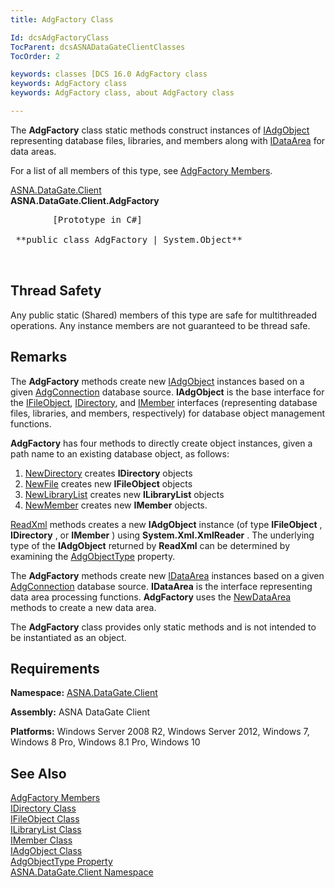 ```yaml
---
title: AdgFactory Class

Id: dcsAdgFactoryClass
TocParent: dcsASNADataGateClientClasses
TocOrder: 2

keywords: classes [DCS 16.0 AdgFactory class
keywords: AdgFactory class
keywords: AdgFactory class, about AdgFactory class

---
```


The **AdgFactory** class static methods construct instances of [ IAdgObject](iadg-object-class.html) representing database files, libraries, and members along with [IDataArea](idataarea-class.html) for data areas. 

For a list of all members of this type, see [AdgFactory Members](adg-factory-members.html).

[ASNA.DataGate.Client](datagate-client-namespace.html) <br /> **ASNA.DataGate.Client.AdgFactory** 
<pre class="prettyprint">
        <span class="lang">[Prototype in C#]</span>
        <span>
 **public class AdgFactory | System.Object** 
        </span>
      </pre>

## Thread Safety

Any public static (Shared) members of this type are safe for multithreaded operations. Any instance members are not guaranteed to be thread safe.
## Remarks

The **AdgFactory** methods create new [ IAdgObject](iadg-object-class.html) instances based on a given [AdgConnection](adg-connection-class.html) database source. **IAdgObject** is the base interface for the [ IFileObject](ifile-object-class.html), [IDirectory](idirectory-class.html), and [ IMember](imember-class.html) interfaces (representing database files, libraries, and members, respectively) for database object management functions.

**AdgFactory** has four methods to directly create object instances, given a path name to an existing database object, as follows:

1. [NewDirectory](adg-factory-class-new-directory-method.html) creates **IDirectory** 
				objects
2. [NewFile](adg-factory-class-new-file-method.html) creates new **IFileObject** 
				objects
3. [NewLibraryList](adg-factory-class-new-library-list-method.html) creates 
					new **ILibraryList** 
				objects
4. [NewMember](adg-factory-class-new-member-method.html) creates new **IMember** 
					objects.

[ReadXml](adg-factory-class-read-xml-methods.html) methods creates a new **IAdgObject** instance (of type **IFileObject** , **IDirectory** , or **IMember** ) using **System.Xml.XmlReader** . The underlying type of the **IAdgObject** returned by **ReadXml** can be determined by examining the [ AdgObjectType](iadg-object-class-adg-object-type-property.html) property.

The **AdgFactory** methods create new [IDataArea](idataarea-class.html) instances based on a given [AdgConnection](adg-connection-class.html) database source. **IDataArea** is the interface representing data area processing functions. **AdgFactory** uses the [NewDataArea](adg-factory-class-new-dataarea-methods.html) methods to create a new data area.

The **AdgFactory** class provides only static methods and is not intended to be instantiated as an object.
## Requirements

**Namespace:** [ASNA.DataGate.Client](datagate-client-namespace.html) 

**Assembly:** ASNA DataGate Client

**Platforms:** Windows Server 2008 R2, Windows Server 2012, Windows 7, Windows 8 Pro, Windows 8.1 Pro, Windows 10
## See Also


[AdgFactory Members](adg-factory-members.html)
      <br />
[IDirectory Class](idirectory-class.html)
      <br />
[IFileObject Class](ifile-object-class.html)
      <br />
[ILibraryList Class](ilibrary-list-class.html)
      <br />
[IMember Class](imember-class.html)
      <br />
[IAdgObject Class](iadg-object-class.html)
      <br />
[AdgObjectType Property](iadg-object-class-adg-object-type-property.html)
      <br />
[ASNA.DataGate.Client Namespace](datagate-client-namespace.html)

